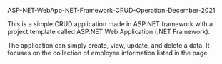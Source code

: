 ASP-NET-WebApp-NET-Framework-CRUD-Operation-December-2021

This is a simple CRUD application made in ASP.NET framework with a project template called ASP.NET Web Application (.NET Framework). 

The application can simply create, view, update, and delete a data.
It focuses on the collection of employee information listed in the page.
